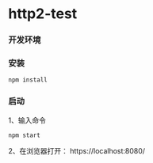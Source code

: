 # http2-test


### 开发环境

 ### 安装
 
```
npm install
```

### 启动

1、输入命令
```
npm start
```

2、在浏览器打开： https://localhost:8080/